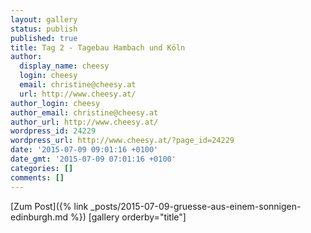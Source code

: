 ```yaml
---
layout: gallery
status: publish
published: true
title: Tag 2 - Tagebau Hambach und Köln
author:
  display_name: cheesy
  login: cheesy
  email: christine@cheesy.at
  url: http://www.cheesy.at/
author_login: cheesy
author_email: christine@cheesy.at
author_url: http://www.cheesy.at/
wordpress_id: 24229
wordpress_url: http://www.cheesy.at/?page_id=24229
date: '2015-07-09 09:01:16 +0100'
date_gmt: '2015-07-09 07:01:16 +0100'
categories: []
comments: []
---
```


[Zum Post]({% link _posts/2015-07-09-gruesse-aus-einem-sonnigen-edinburgh.md %})
[gallery orderby="title"]
